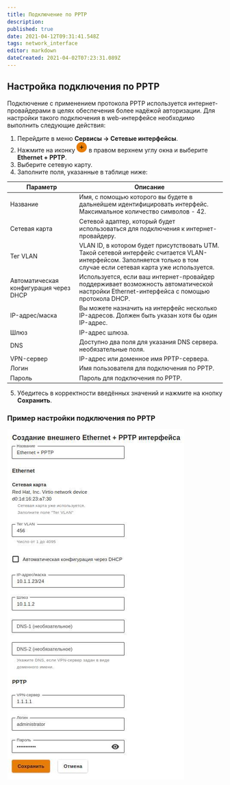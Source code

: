 ```yaml
---
title: Подключение по PPTP
description: 
published: true
date: 2021-04-12T09:31:41.548Z
tags: network_interface
editor: markdown
dateCreated: 2021-04-02T07:23:31.089Z
---
```


##  Настройка подключения по PPTP
Подключение с применением протокола PPTP используется интернет-провайдерами в целях обеспечения более надёжой авторизации. 
Для настройки такого подключения в web-интерфейсе необходимо выполнить следующие действия:
1. Перейдите в меню **Сервисы -> Сетевые интерфейсы**.
2. Нажмите на иконку ![ok_with_icon.png](/ok_with_icon.png) в правом верхнем углу окна и выберите **Ethernet + PPTP**.
3. Выберите сетевую карту.
4. Заполните поля, указанные в таблице ниже:

| Параметр                               | Описание                                                                                                                                |
|----------------------------------------|-----------------------------------------------------------------------------------------------------------------------------------------|
| Название                               | Имя, с помощью которого вы будете в дальнейшем идентифицировать интерфейс. Максимальное количество символов - 42.    |
| Сетевая карта                          |  Сетевой адаптер, который будет использоваться для подключения к интернет-провайдеру.                                 |
| Тег VLAN                               | VLAN ID, в котором будет присутствовать UTM. Такой сетевой интерфейс считается VLAN-интерфейсом. Заполняется только в том случае если сетевая карта уже используется.  |
| Автоматическая конфигурация через DHCP | Используется, если ваш интернет-провайдер поддерживает возможность автоматической настройки Ethernet-интерфейса с помощью протокола DHCP. |
| IP-адрес/маска                         | Вы можете назначить на интерфейс несколько IP-адресов. Должен быть указан хотя бы один IP-адрес.                           |
| Шлюз                                   | IP-адрес шлюза.                                                                                                                 |
| DNS                                    | Доступно два поля для указания DNS сервера. необязательные поля.                                                                                             |
| VPN-сервер                             | IP-адрес или доменное имя PPTP-сервера.                                                                                         |
| Логин                                  | Имя пользователя для подключения по PPTP.                                                                                       |
| Пароль                                 | Пароль для подключения по PPTP.                                                                                                                         |
5. Убедитесь в корректности введённых значений и нажмите на кнопку **Сохранить**.
### Пример настройки подключения по PPTP
![ethernet+pptp.jpg](/ethernet+pptp.jpg)

